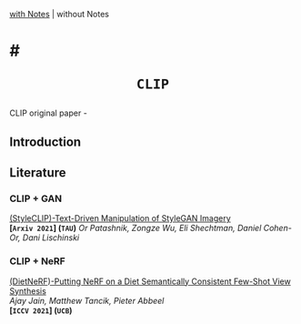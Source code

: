 [with Notes](./README-Notes.md) | without Notes

# # <p align=center>`CLIP` </p>

CLIP original paper - 



## Introduction





## Literature



### CLIP + GAN

[(StyleCLIP)-Text-Driven Manipulation of StyleGAN Imagery](https://arxiv.org/pdf/2103.17249.pdf)  
**[`Arxiv 2021`] (`TAU`)** *Or Patashnik, Zongze Wu, Eli Shechtman, Daniel Cohen-Or, Dani Lischinski*



### CLIP + NeRF

[(DietNeRF)-Putting NeRF on a Diet Semantically Consistent Few-Shot View Synthesis](https://arxiv.org/pdf/2104.00677.pdf)  
*Ajay Jain, Matthew Tancik, Pieter Abbeel*  
**[`ICCV 2021`] (`UCB`)** 

